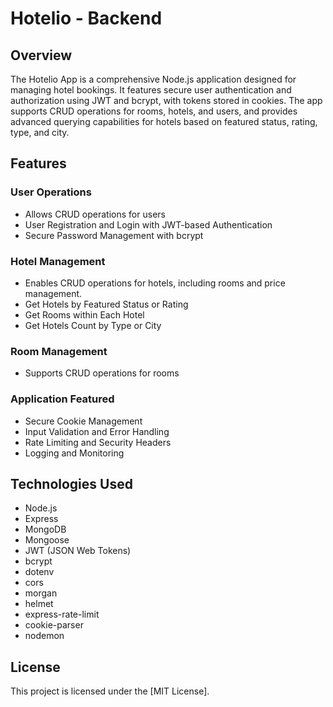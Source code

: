 # Hotelio - Backend

## Overview

The Hotelio App is a comprehensive Node.js application designed for managing hotel bookings. It features secure user authentication and authorization using JWT and bcrypt, with tokens stored in cookies. The app supports CRUD operations for rooms, hotels, and users, and provides advanced querying capabilities for hotels based on featured status, rating, type, and city.

## Features

### User Operations
- Allows CRUD operations for users
- User Registration and Login with JWT-based Authentication
- Secure Password Management with bcrypt
### Hotel Management
- Enables CRUD operations for hotels, including rooms and price management.
- Get Hotels by Featured Status or Rating
- Get Rooms within Each Hotel
- Get Hotels Count by Type or City
### Room Management
- Supports CRUD operations for rooms
### Application Featured
- Secure Cookie Management
- Input Validation and Error Handling
- Rate Limiting and Security Headers
- Logging and Monitoring

## Technologies Used

- Node.js
- Express
- MongoDB
- Mongoose
- JWT (JSON Web Tokens)
- bcrypt
- dotenv
- cors
- morgan
- helmet
- express-rate-limit
- cookie-parser
- nodemon

## License

This project is licensed under the [MIT License].
